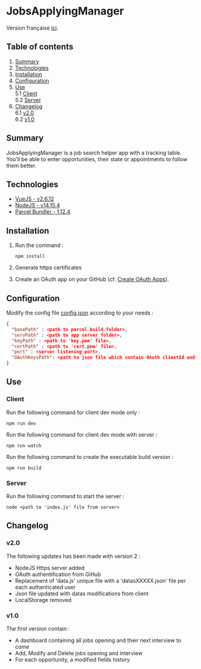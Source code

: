 # JobsApplyingManager

Version française [ici](README.md).

## Table of contents
1. [Summary](#summary)
2. [Technologies](#technologies)
3. [Installation](#installation)
4. [Configuration](#configuration)
5. [Use](#use)  
  5.1 [Client](#client)  
  5.2 [Server](#server)  
6. [Changelog](#changelog)  
  6.1 [v2.0](#v20)  
  6.2 [v1.0](#v10)  


## Summary

JobsApplyingManager is a job search helper app with a tracking table.
You'll be able to enter opportunities, their state or appointments to follow them better.


## Technologies

- [VueJS - v2.6.12](https://vuejs.org/)
- [NodeJS - v14.15.4](https://nodejs.org/en/)
- [Parcel Bundler - 1.12.4](https://parceljs.org/)


## Installation

1. Run the command :  

    ```
    npm install
    ```

2. Generate https certificates

3. Create an OAuth app on your GitHub (cf: [Create OAuth Apps](https://docs.github.com/en/developers/apps/creating-an-oauth-app)).


## Configuration

Modify the config file [config.json](#server/assets/config.json) according to your needs :

```json
{
  "basePath" : <path to parcel build folder>, 
  "servPath" : <path to app server folder>,
  "keyPath" : <path to 'key.pem' file>,
  "certPath" : <path to 'cert.pem' file>,
  "port" : <server listening port>,
  "OAuthKeysPath": <path to json file which contain OAuth clientId and clientSecret>
}
```

## Use

### Client

Run the following command for client dev mode only :

    npm run dev

Run the following command for client dev mode with server : 

    npm run watch

Run the following command to create the executable build version :

    npm run build

### Server

Run the following command to start the server :

    node <path to 'index.js' file from server>

## Changelog

### v2.0  

The following updates has been made with version 2 :

- NodeJS Https server added
- OAuth authentification from GiHub
- Replacement of 'data.js' unique file with a 'datasXXXXX.json' file per each authenticated user
- Json file updated with datas modifications from client
- LocalStorage removed

### v1.0  

The first version contain : 

- A dashboard containing all jobs opening and their next interview to come
- Add, Modify and Delete jobs opening and interview
- For each opportunity, a modified fields history
